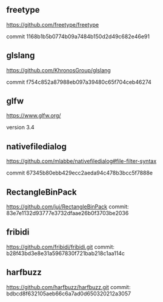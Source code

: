 ## freetype

https://github.com/freetype/freetype

commit 1168b1b5b0774b09a7484b150d2d49c682e46e91 


## glslang

https://github.com/KhronosGroup/glslang

commit f754c852a87988eb097a39480c65f704ceb46274 


## glfw

https://www.glfw.org/

version 3.4



## nativefiledialog 

https://github.com/mlabbe/nativefiledialog#file-filter-syntax

commit 67345b80ebb429ecc2aeda94c478b3bcc5f7888e





## RectangleBinPack

https://github.com/juj/RectangleBinPack
commit: 83e7e1132d93777e3732dfaae26b0f3703be2036

## fribidi

https://github.com/fribidi/fribidi.git
commit: b28f43bd3e8e31a5967830f721bab218c1aa114c

## harfbuzz

https://github.com/harfbuzz/harfbuzz.git
commit: bdbcd8f632105aeb66c6a7ad0d650320212a3057
